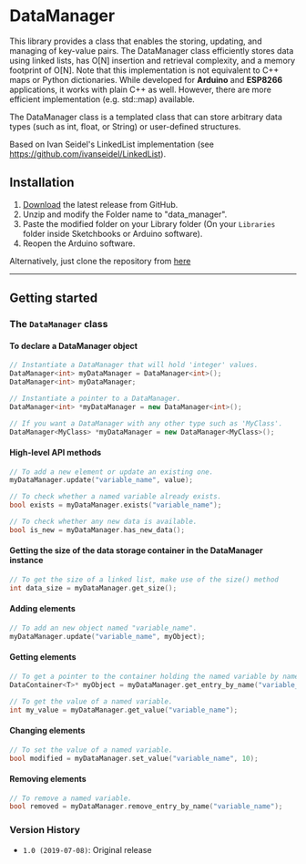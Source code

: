 # DataManager

This library provides a class that enables the storing, updating, and managing of key-value pairs. The DataManager class efficiently stores data using linked lists, has O[N] insertion and retrieval complexity, and a memory footprint of O[N]. Note that this implementation is not equivalent to C++ maps or Python dictionaries. While developed for **Arduino** and **ESP8266** applications, it works with plain C++ as well. However, there are more efficient implementation (e.g. std::map) available.

The DataManager class is a templated class that can store arbitrary data types (such as int, float, or String) or user-defined structures.

Based on Ivan Seidel's LinkedList implementation (see https://github.com/ivanseidel/LinkedList).

## Installation

1. [Download](https://github.com/dpickem/Arduino_DataManager/archive/master.zip) the latest release from GitHub.
2. Unzip and modify the Folder name to "data\_manager".
3. Paste the modified folder on your Library folder (On your `Libraries` folder inside Sketchbooks or Arduino software).
4. Reopen the Arduino software.

Alternatively, just clone the repository from [here](https://github.com/dpickem/Arduino_DataManager.git)

-------------------------

## Getting started

### The `DataManager` class

#### To declare a DataManager object
```c++
// Instantiate a DataManager that will hold 'integer' values.
DataManager<int> myDataManager = DataManager<int>();
DataManager<int> myDataManager;

// Instantiate a pointer to a DataManager.
DataManager<int> *myDataManager = new DataManager<int>();

// If you want a DataManager with any other type such as 'MyClass'.
DataManager<MyClass> *myDataManager = new DataManager<MyClass>();
```

#### High-level API methods
```c++
// To add a new element or update an existing one.
myDataManager.update("variable_name", value);

// To check whether a named variable already exists.
bool exists = myDataManager.exists("variable_name");

// To check whether any new data is available.
bool is_new = myDataManager.has_new_data();
```

#### Getting the size of the data storage container in the DataManager instance
```c++
// To get the size of a linked list, make use of the size() method
int data_size = myDataManager.get_size();
```

#### Adding elements

```c++
// To add an new object named "variable_name".
myDataManager.update("variable_name", myObject);
```

#### Getting elements

```c++
// To get a pointer to the container holding the named variable by name.
DataContainer<T>* myObject = myDataManager.get_entry_by_name("variable_name");

// To get the value of a named variable.
int my_value = myDataManager.get_value("variable_name");
```

#### Changing elements
```c++
// To set the value of a named variable.
bool modified = myDataManager.set_value("variable_name", 10);
```

#### Removing elements
```c++
// To remove a named variable.
bool removed = myDataManager.remove_entry_by_name("variable_name");
```

### Version History

* `1.0 (2019-07-08)`: Original release
